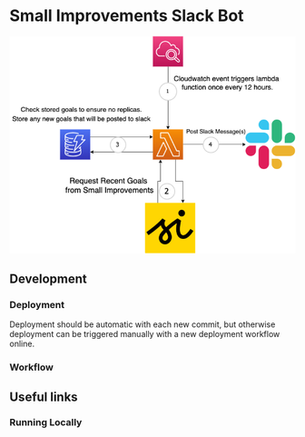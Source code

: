 # Small Improvements Slack Bot

![Serverless Program Structure](https://github.com/sourceallies/small-improvements-slack-bot/blob/main/graphics/InfrastructureLayout.png?raw=true)

## Development

### Deployment

Deployment should be automatic with each new commit, but otherwise deployment can be triggered manually with a new deployment workflow online.

### Workflow

## Useful links

### Running Locally

